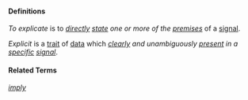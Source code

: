 #### Definitions

*To explicate* is to *[directly](https://github.com/gcassel/Modular-Organization-Terminology/blob/master/terms/direct.md) [state](https://github.com/gcassel/Modular-Organization-Terminology/blob/master/terms/state.md) one or more of the [premises](https://github.com/gcassel/Modular-Organization-Terminology/blob/master/terms/premise.md)* of a [signal](https://github.com/gcassel/Modular-Organization-Terminology/blob/master/terms/signal.md).

*Explicit* is a [trait](https://github.com/gcassel/Modular-Organizing-Terminology/blob/master/terms/trait.md) of [data](https://github.com/gcassel/Modular-Organizing-Terminology/blob/master/terms/data.md) which *[clearly](https://github.com/gcassel/Modular-Organizing-Terminology/blob/master/terms/clear.md) and unambiguously [present](https://github.com/gcassel/Modular-Organizing-Terminology/blob/master/terms/presence.md) in a [specific](https://github.com/gcassel/Modular-Organizing-Terminology/blob/master/terms/specific.md) [signal](https://github.com/gcassel/Modular-Organizing-Terminology/blob/master/terms/signal.md)*.  

#### Related Terms

*[imply](https://github.com/gcassel/Modular-Organization-Terminology/blob/master/terms/imply.md)*
